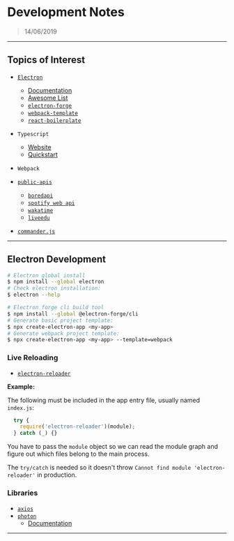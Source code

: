 
# Development Notes

> 14/06/2019

---

## Topics of Interest

* [`Electron`](https://github.com/electron/electron)
  * [Documentation](https://electronjs.org/docs)
  * [Awesome List](https://github.com/sindresorhus/awesome-electron)
  * [`electron-forge`](https://www.electronforge.io/)
  * [`webpack-template`](https://www.electronforge.io/templates/webpack-template)
  * [`react-boilerplate`](https://github.com/electron-react-boilerplate/electron-react-boilerplate)

* `Typescript`
  * [Website](https://www.typescriptlang.org/index.html)
  * [Quickstart](https://www.typescriptlang.org/docs/handbook/typescript-in-5-minutes.html)

* `Webpack`

* [`public-apis`](https://github.com/public-apis/public-apis)
  * [`boredapi`](https://www.boredapi.com/)
  * [`spotify web api`](https://developer.spotify.com/documentation/web-api/)
  * [`wakatime`](https://wakatime.com/developers)
  * [`liveedu`](https://www.education-ecosystem.com/developer/applications)

* [`commander.js`](https://github.com/tj/commander.js/)

---

## Electron Development

```bash
# Electron global install
$ npm install --global electron
# Check electron installation:
$ electron --help
```

```bash
# Electron forge cli build tool
$ npm install --global @electron-forge/cli
# Generate basic project template:
$ npx create-electron-app <my-app>
# Generate webpack project template:
$ npx create-electron-app <my-app> --template=webpack
```

### Live Reloading

* [`electron-reloader`](https://github.com/sindresorhus/electron-reloader)

**Example:**

The following must be included in the app entry file, usually named `index.js`:

```javascript
  try {
    require('electron-reloader')(module);
  } catch (_) {}
```

You have to pass the `module` object so we can read the module graph and figure out which files belong to the main process.

The `try/catch` is needed so it doesn't throw `Cannot find module 'electron-reloader'` in production.

### Libraries

* [`axios`](https://github.com/axios/axios)
* [`photon`](https://github.com/connors/photon)
  * [Documentation](http://photonkit.com/getting-started/)

---
